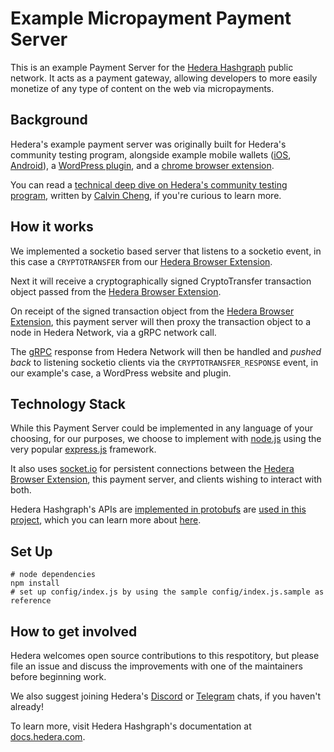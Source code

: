 # Example Micropayment Payment Server

This is an example Payment Server for the [Hedera Hashgraph](https://hedera.com/) public network. It acts as a payment gateway, allowing developers to more easily monetize of any type of content on the web via micropayments.

## Background

Hedera's example payment server was originally built for Hedera's community testing program, alongside example mobile wallets ([iOS](https://github.com/hashgraph/hedera-wallet-ios), [Android](https://github.com/hashgraph/hedera-wallet-android)), a [WordPress plugin](https://github.com/hashgraph/hedera-micropayment), and a [chrome browser extension](https://github.com/hashgraph/hedera-browser-extension).

You can read a [technical deep dive on Hedera's community testing program](https://www.hedera.com/blog/a-technical-deep-dive-hederas-community-testing-program), written by [Calvin Cheng](https://github.com/calvinchengx), if you're curious to learn more.

## How it works

We implemented a socketio based server that listens to a socketio event, in this case a `CRYPTOTRANSFER` from our [Hedera Browser Extension](https://github.com/hashgraph/hedera-browser-extension).

Next it will receive a cryptographically signed CryptoTransfer transaction object passed from the [Hedera Browser Extension](https://github.com/hashgraph/hedera-browser-extension).

On receipt of the signed transaction object from the [Hedera Browser Extension](https://github.com/hashgraph/hedera-browser-extension), this payment server will then proxy the transaction object to a node in Hedera Network, via a gRPC network call.

The [gRPC](https://www.grpc.io/faq/) response from Hedera Network will then be handled and _pushed back_ to listening socketio clients via the `CRYPTOTRANSFER_RESPONSE` event, in our example's case, a WordPress website and plugin.

## Technology Stack

While this Payment Server could be implemented in any language of your choosing, for our purposes, we choose to implement with [node.js](https://nodejs.org/en/) using the very popular [express.js](https://expressjs.com/) framework.

It also uses [socket.io](https://socket.io/) for persistent connections between the [Hedera Browser Extension](https://github.com/hashgraph/hedera-browser-extension), this payment server, and clients wishing to interact with both.

Hedera Hashgraph's APIs are [implemented in protobufs](https://github.com/hashgraph/hedera-protobuf) are [used in this project](/src/hedera/pbnode/), which you can learn more about [here](https://developers.google.com/protocol-buffers/).

## Set Up

```
# node dependencies
npm install
# set up config/index.js by using the sample config/index.js.sample as reference
```

## How to get involved

Hedera welcomes open source contributions to this respotitory, but please file an issue and discuss the improvements with one of the maintainers before beginning work.

We also suggest joining Hedera's [Discord](https://discordapp.com/invite/FFb9YFX) or [Telegram](https://t.me/hederahashgraph) chats, if you haven't already!

To learn more, visit Hedera Hashgraph's documentation at [docs.hedera.com](https://docs.hedera.com).
